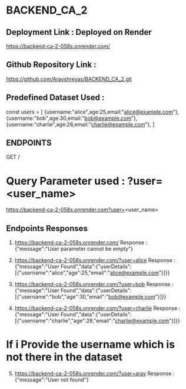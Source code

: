 # BACKEND_CA_2

## Deployment Link : Deployed on Render
https://backend-ca-2-058s.onrender.com/

## Github Repository Link : 
https://github.com/Aravshreyas/BACKEND_CA_2.git

## Predefined Dataset Used : 
const users = [
    {username:"alice",age:25,email:"alice@example.com"},
    {username:"bob",age:30,email:"bob@example.com"},
    {username:"charlie",age:28,email:"charlie@example.com"},
]

## ENDPOINTS
GET / 

# Query Parameter used : ?user=<user_name>
https://backend-ca-2-058s.onrender.com?user=<user_name>

## Endpoints Responses 
1. https://backend-ca-2-058s.onrender.com/ 
Response : {"message":"User parameter cannot be empty"}

2. https://backend-ca-2-058s.onrender.com/?user=alice
Response : {"message":"User Found","data":{"userDetails":[{"username":"alice","age":25,"email":"alice@example.com"}]}}

3. https://backend-ca-2-058s.onrender.com/?user=bob
Response : {"message":"User Found","data":{"userDetails":[{"username":"bob","age":30,"email":"bob@example.com"}]}}

4. https://backend-ca-2-058s.onrender.com/?user=charlie
Response : {"message":"User Found","data":{"userDetails":[{"username":"charlie","age":28,"email":"charlie@example.com"}]}}

 # If i Provide the username which is not there in the dataset 
 5. https://backend-ca-2-058s.onrender.com/?user=arav
 Response : {"message":"User not found"}

